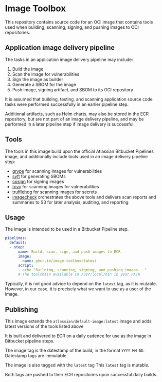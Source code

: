 # Image Toolbox

This repository contains source code for an OCI image that contains tools used
when building, scanning, signing, and pushing images to OCI repositories.

## Application image delivery pipeline

The tasks in an application image delivery pipeline may include:

1. Build the image
2. Scan the image for vulnerabilities
3. Sign the image as builder
4. Generate a SBOM for the image
5. Push image, signing artifact, and SBOM to its OCI repository

It is assumed that building, testing, and scanning application source code
tasks were performed successfully in an earlier pipeline step.

Additional artifacts, such as Helm charts, may also be stored in the ECR
repository, but are not part of an image delivery pipeline, and may be
performed in a later pipeline step if image delivery is successful.

## Tools

The tools in this image build upon the official Atlassian Bitbucket Pipelines
image, and additionally include tools used in an image delivery pipeline step:

- [grype](https://github.com/anchore/grype) for scanning images for vulnerabilities
- [syft](https://github.com/anchore/syft) for generating SBOMs
- [cosign](https://github.com/sigstore/cosign) for signing images
- [trivy](https://github.com/aquasecurity/trivy) for scanning images for vulnerabilities
- [trufflehog](https://github.com/trufflesecurity/trufflehog) for scanning images for secrets
- [imagecheck](https://github.com/sambatv/imagecheck) orchestrates the above tools and
  delivers scan reports and summaries to S3 for later analysis, auditing, and reporting

## Usage

The image is intended to be used in a Bitbucket Pipeline step.

```yaml
pipelines:
  default:
  - step:
      name: Build, scan, sign, and push images to ECR
      image:
        name: ghcr.io/image-toolbox:latest
      script:
      - echo "Building, scanning, signing, and pushing images..."
      # The toolchain available in /usr/local/bin in your PATH
```

Typically, it is not good advice to depend on the `latest` tag, as it is mutable.
However, in our case, it is precisely what we want to use as a user of the image.

## Publishing

This image extends the `atlassian/default-image:latest` image and adds latest
versions of the tools listed above

It is built and delivered to ECR on a daily cadence for use as the image in
Bitbucket pipeline steps.

The image tag is the datestamp of the build, in the format `YYYY-MM-DD`.
Datestamp tags are immutable.

The image is also tagged with the `latest` tag  This `latest` tag is mutable.

Both tags are pushed to their ECR repositories upon successful daily builds.
